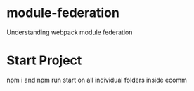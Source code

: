 # module-federation
Understanding webpack module federation

# Start Project

npm i and npm run start on all individual folders inside ecomm
